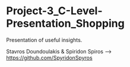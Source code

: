 # Project-3_C-Level-Presentation_Shopping
Presentation of useful insights.

Stavros Doundoulakis & Spiridon Spiros --> https://github.com/SpyridonSpyros
